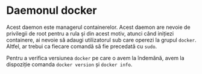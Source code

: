 # Daemonul docker

Acest daemon este managerul containerelor. Acest daemon are nevoie de privilegii de root pentru a rula și din acest motiv, atunci când inițiezi containere, ai nevoie să adaugi utilizatorul sub care operezi la grupul `docker`. Altfel, ar trebui ca fiecare comandă să fie precedată cu `sudo`.

Pentru a verifica versiunea `docker` pe care o avem la îndemână, avem la dispoziție comanda `docker version` și `docker info`.